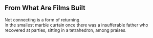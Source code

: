 From What Are Films Built
-------------------------
Not connecting is a form of returning.  
In the smallest marble curtain once there was a insufferable father who  
recovered at parties, sitting in a tetrahedron, among praises.  
